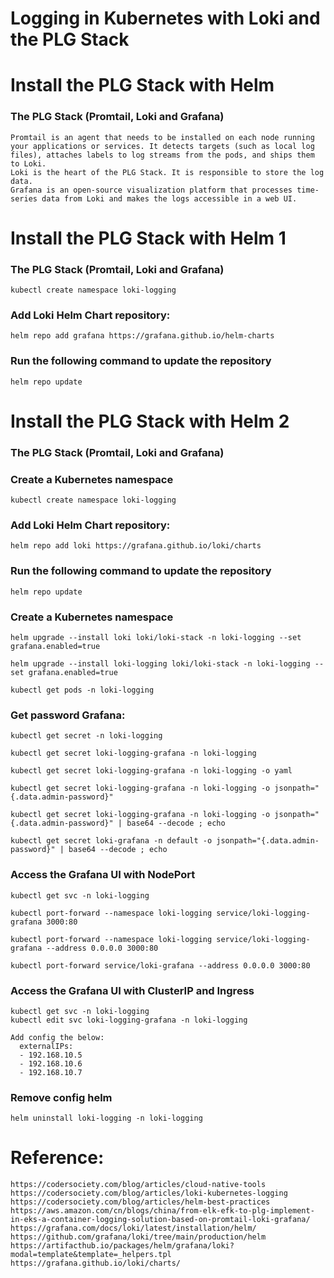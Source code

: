 # Logging in Kubernetes with Loki and the PLG Stack
# Install the PLG Stack with Helm
### The PLG Stack (Promtail, Loki and Grafana)
```
Promtail is an agent that needs to be installed on each node running your applications or services. It detects targets (such as local log files), attaches labels to log streams from the pods, and ships them to Loki.
Loki is the heart of the PLG Stack. It is responsible to store the log data.
Grafana is an open-source visualization platform that processes time-series data from Loki and makes the logs accessible in a web UI.
```
# Install the PLG Stack with Helm 1
### The PLG Stack (Promtail, Loki and Grafana)
```
kubectl create namespace loki-logging
```
### Add Loki Helm Chart repository:
```
helm repo add grafana https://grafana.github.io/helm-charts
```
### Run the following command to update the repository
```
helm repo update
```




# Install the PLG Stack with Helm 2
### The PLG Stack (Promtail, Loki and Grafana)
### Create a Kubernetes namespace
```
kubectl create namespace loki-logging
```
### Add Loki Helm Chart repository:
```
helm repo add loki https://grafana.github.io/loki/charts

```
### Run the following command to update the repository
```
helm repo update
```
### Create a Kubernetes namespace
```
helm upgrade --install loki loki/loki-stack -n loki-logging --set grafana.enabled=true

helm upgrade --install loki-logging loki/loki-stack -n loki-logging --set grafana.enabled=true

kubectl get pods -n loki-logging
```
### Get password Grafana:
```
kubectl get secret -n loki-logging

kubectl get secret loki-logging-grafana -n loki-logging

kubectl get secret loki-logging-grafana -n loki-logging -o yaml

kubectl get secret loki-logging-grafana -n loki-logging -o jsonpath="{.data.admin-password}"

kubectl get secret loki-logging-grafana -n loki-logging -o jsonpath="{.data.admin-password}" | base64 --decode ; echo

kubectl get secret loki-grafana -n default -o jsonpath="{.data.admin-password}" | base64 --decode ; echo
```

### Access the Grafana UI with NodePort
```
kubectl get svc -n loki-logging 

kubectl port-forward --namespace loki-logging service/loki-logging-grafana 3000:80

kubectl port-forward --namespace loki-logging service/loki-logging-grafana --address 0.0.0.0 3000:80

kubectl port-forward service/loki-grafana --address 0.0.0.0 3000:80
```
### Access the Grafana UI with ClusterIP and Ingress
```
kubectl get svc -n loki-logging 
kubectl edit svc loki-logging-grafana -n loki-logging

Add config the below:
  externalIPs:
  - 192.168.10.5
  - 192.168.10.6
  - 192.168.10.7
```
### Remove config helm
```
helm uninstall loki-logging -n loki-logging
```

# Reference: 
```
https://codersociety.com/blog/articles/cloud-native-tools
https://codersociety.com/blog/articles/loki-kubernetes-logging
https://codersociety.com/blog/articles/helm-best-practices
https://aws.amazon.com/cn/blogs/china/from-elk-efk-to-plg-implement-in-eks-a-container-logging-solution-based-on-promtail-loki-grafana/
https://grafana.com/docs/loki/latest/installation/helm/
https://github.com/grafana/loki/tree/main/production/helm
https://artifacthub.io/packages/helm/grafana/loki?modal=template&template=_helpers.tpl
https://grafana.github.io/loki/charts/

```
